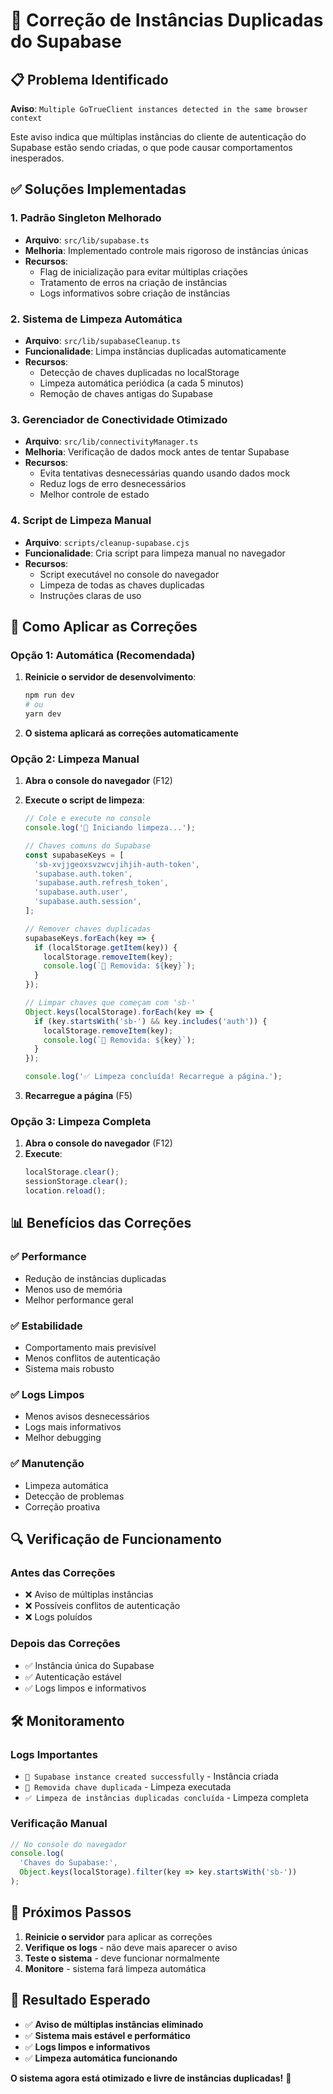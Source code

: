 # 🔧 Correção de Instâncias Duplicadas do Supabase

## 📋 Problema Identificado

**Aviso**: `Multiple GoTrueClient instances detected in the same browser context`

Este aviso indica que múltiplas instâncias do cliente de autenticação do Supabase estão sendo
criadas, o que pode causar comportamentos inesperados.

## ✅ Soluções Implementadas

### 1. **Padrão Singleton Melhorado**

- **Arquivo**: `src/lib/supabase.ts`
- **Melhoria**: Implementado controle mais rigoroso de instâncias únicas
- **Recursos**:
  - Flag de inicialização para evitar múltiplas criações
  - Tratamento de erros na criação de instâncias
  - Logs informativos sobre criação de instâncias

### 2. **Sistema de Limpeza Automática**

- **Arquivo**: `src/lib/supabaseCleanup.ts`
- **Funcionalidade**: Limpa instâncias duplicadas automaticamente
- **Recursos**:
  - Detecção de chaves duplicadas no localStorage
  - Limpeza automática periódica (a cada 5 minutos)
  - Remoção de chaves antigas do Supabase

### 3. **Gerenciador de Conectividade Otimizado**

- **Arquivo**: `src/lib/connectivityManager.ts`
- **Melhoria**: Verificação de dados mock antes de tentar Supabase
- **Recursos**:
  - Evita tentativas desnecessárias quando usando dados mock
  - Reduz logs de erro desnecessários
  - Melhor controle de estado

### 4. **Script de Limpeza Manual**

- **Arquivo**: `scripts/cleanup-supabase.cjs`
- **Funcionalidade**: Cria script para limpeza manual no navegador
- **Recursos**:
  - Script executável no console do navegador
  - Limpeza de todas as chaves duplicadas
  - Instruções claras de uso

## 🚀 Como Aplicar as Correções

### **Opção 1: Automática (Recomendada)**

1. **Reinicie o servidor de desenvolvimento**:

   ```bash
   npm run dev
   # ou
   yarn dev
   ```

2. **O sistema aplicará as correções automaticamente**

### **Opção 2: Limpeza Manual**

1. **Abra o console do navegador** (F12)
2. **Execute o script de limpeza**:

   ```javascript
   // Cole e execute no console
   console.log('🧹 Iniciando limpeza...');

   // Chaves comuns do Supabase
   const supabaseKeys = [
     'sb-xvjjgeoxsvzwcvjihjih-auth-token',
     'supabase.auth.token',
     'supabase.auth.refresh_token',
     'supabase.auth.user',
     'supabase.auth.session',
   ];

   // Remover chaves duplicadas
   supabaseKeys.forEach(key => {
     if (localStorage.getItem(key)) {
       localStorage.removeItem(key);
       console.log(`🧹 Removida: ${key}`);
     }
   });

   // Limpar chaves que começam com 'sb-'
   Object.keys(localStorage).forEach(key => {
     if (key.startsWith('sb-') && key.includes('auth')) {
       localStorage.removeItem(key);
       console.log(`🧹 Removida: ${key}`);
     }
   });

   console.log('✅ Limpeza concluída! Recarregue a página.');
   ```

3. **Recarregue a página** (F5)

### **Opção 3: Limpeza Completa**

1. **Abra o console do navegador** (F12)
2. **Execute**:
   ```javascript
   localStorage.clear();
   sessionStorage.clear();
   location.reload();
   ```

## 📊 Benefícios das Correções

### **✅ Performance**

- Redução de instâncias duplicadas
- Menos uso de memória
- Melhor performance geral

### **✅ Estabilidade**

- Comportamento mais previsível
- Menos conflitos de autenticação
- Sistema mais robusto

### **✅ Logs Limpos**

- Menos avisos desnecessários
- Logs mais informativos
- Melhor debugging

### **✅ Manutenção**

- Limpeza automática
- Detecção de problemas
- Correção proativa

## 🔍 Verificação de Funcionamento

### **Antes das Correções**

- ❌ Aviso de múltiplas instâncias
- ❌ Possíveis conflitos de autenticação
- ❌ Logs poluídos

### **Depois das Correções**

- ✅ Instância única do Supabase
- ✅ Autenticação estável
- ✅ Logs limpos e informativos

## 🛠️ Monitoramento

### **Logs Importantes**

- `🔗 Supabase instance created successfully` - Instância criada
- `🧹 Removida chave duplicada` - Limpeza executada
- `✅ Limpeza de instâncias duplicadas concluída` - Limpeza completa

### **Verificação Manual**

```javascript
// No console do navegador
console.log(
  'Chaves do Supabase:',
  Object.keys(localStorage).filter(key => key.startsWith('sb-'))
);
```

## 🎯 Próximos Passos

1. **Reinicie o servidor** para aplicar as correções
2. **Verifique os logs** - não deve mais aparecer o aviso
3. **Teste o sistema** - deve funcionar normalmente
4. **Monitore** - sistema fará limpeza automática

## 🎉 Resultado Esperado

- ✅ **Aviso de múltiplas instâncias eliminado**
- ✅ **Sistema mais estável e performático**
- ✅ **Logs limpos e informativos**
- ✅ **Limpeza automática funcionando**

**O sistema agora está otimizado e livre de instâncias duplicadas!** 🚀


